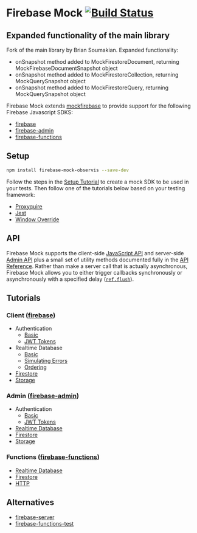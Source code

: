 # Firebase Mock [![Build Status](https://travis-ci.org/soumak77/firebase-mock.svg?branch=master)](https://travis-ci.org/soumak77/firebase-mock)

## Expanded functionality of the main library

Fork of the main library by Brian Soumakian. Expanded functionality:

- onSnapshot method added to MockFirestoreDocument, returning MockFirebaseDocumentSnapshot object
- onSnapshot method added to MockFirestoreCollection, returning MockQuerySnapshot object
- onSnapshot method added to MockFirestoreQuery, returning MockQuerySnapshot object

Firebase Mock extends [mockfirebase](https://github.com/katowulf/mockfirebase) to provide support for the following Firebase Javascript SDKS:

- [firebase](https://github.com/firebase/firebase-js-sdk)
- [firebase-admin](https://github.com/firebase/firebase-admin-node)
- [firebase-functions](https://github.com/firebase/firebase-functions)

## Setup

```bash
npm install firebase-mock-observis --save-dev
```

Follow the steps in the [Setup Tutorial](tutorials/integration/setup.md) to create a mock SDK to be used in your tests. Then follow one of the tutorials below based on your testing framework:

- [Proxyquire](tutorials/integration/proxyquire.md)
- [Jest](tutorials/integration/jest.md)
- [Window Override](tutorials/integration/window.md)

## API

Firebase Mock supports the client-side [JavaScript API](https://firebase.google.com/docs/reference/js/) and server-side [Admin API](https://firebase.google.com/docs/reference/admin/node/) plus a small set of utility methods documented fully in the [API Reference](API.md). Rather than make a server call that is actually asynchronous, Firebase Mock allows you to either trigger callbacks synchronously or asynchronously with a specified delay ([`ref.flush`](API.md#flushdelay---ref)).

## Tutorials

### Client ([firebase](https://github.com/firebase/firebase-js-sdk))

- Authentication
  - [Basic](tutorials/client/auth/authentication.md)
  - [JWT Tokens](tutorials/client/auth/tokens.md)
- Realtime Database
  - [Basic](tutorials/client/rtdb/basic.md)
  - [Simulating Errors](tutorials/client/rtdb/errors.md)
  - [Ordering](tutorials/client/rtdb/spies.md)
- [Firestore](tutorials/client/firestore.md)
- [Storage](tutorials/client/storage.md)

### Admin ([firebase-admin](https://github.com/firebase/firebase-admin-node))

- Authentication
  - [Basic](tutorials/admin/authentication.md)
  - [JWT Tokens](tutorials/admin/tokens.md)
- [Realtime Database](tutorials/admin/rtdb.md)
- [Firestore](tutorials/admin/firestore.md)
- [Storage](tutorials/admin/storage.md)

### Functions ([firebase-functions](https://github.com/firebase/firebase-functions))

- [Realtime Database](tutorials/functions/rtdb.md)
- [Firestore](tutorials/functions/firestore.md)
- [HTTP](tutorials/functions/http.md)

## Alternatives

- [firebase-server](https://github.com/urish/firebase-server)
- [firebase-functions-test](https://firebase.google.com/docs/functions/unit-testing)
